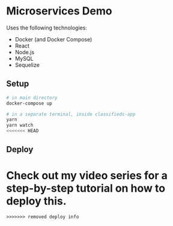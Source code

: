 # Microservices Demo

Uses the following technologies:

- Docker (and Docker Compose)
- React
- Node.js
- MySQL
- Sequelize

## Setup

```sh
# in main directory
docker-compose up

# in a separate terminal, inside classifieds-app
yarn
yarn watch
<<<<<<< HEAD
```

## Deploy

Check out my video series for a step-by-step tutorial on how to deploy this.
=======
```
>>>>>>> removed deploy info
